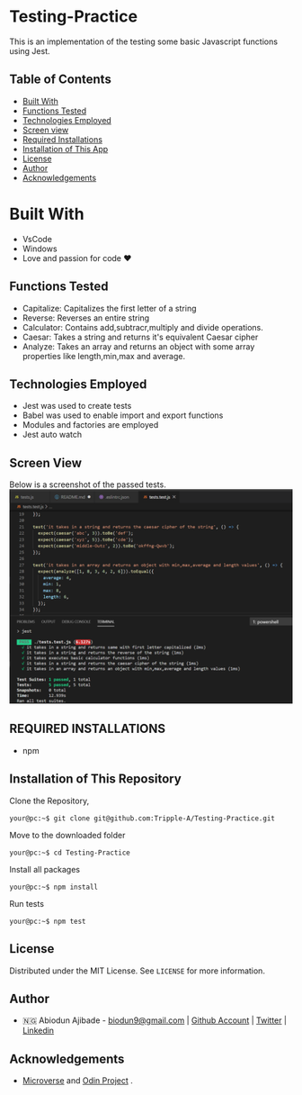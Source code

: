 # Testing-Practice

This is an implementation of the testing some basic Javascript functions using Jest.

## Table of Contents

* [Built With](#built-with)
* [Functions Tested](#functions-tested)
* [Technologies Employed](#technologies-employed)
* [Screen view](#screen-view)
* [Required Installations](#required-installations)
* [Installation of This App](#instalation)
* [License](#license)
* [Author](#author)
* [Acknowledgements](#acknowledgements)

<!-- BUILT WITH -->
# Built With
* VsCode
* Windows
* Love and passion for code ❤️

<!-- functions tested -->
## Functions Tested
* Capitalize: Capitalizes the first letter of a string
* Reverse: Reverses an entire string
* Calculator: Contains add,subtracr,multiply and divide operations.
* Caesar: Takes a string and returns it's equivalent Caesar cipher
* Analyze: Takes an array and returns an object with some array properties like length,min,max and average.

<!-- TECHNOLOGIES EMPLOYED -->
## Technologies Employed
* Jest was used to create tests
* Babel was used to enable import and export functions
* Modules and factories are employed
* Jest auto watch

<!-- screen view -->
## Screen View
Below is a screenshot of the passed tests.
![Image](/proof.png)

<!-- REQUIRED INSTALLATION -->
## REQUIRED INSTALLATIONS
* npm

<!-- INSTALLATION -->
## Installation of This Repository
Clone the Repository,

```Shell
your@pc:~$ git clone git@github.com:Tripple-A/Testing-Practice.git
```

Move to the downloaded folder

```Shell
your@pc:~$ cd Testing-Practice
```

Install all packages

```Shell
your@pc:~$ npm install
```

Run tests

```Shell
your@pc:~$ npm test
```


## License

Distributed under the MIT License. See `LICENSE` for more information.

<!-- AUTHOR -->
## Author
* 🇳🇬  Abiodun Ajibade - biodun9@gmail.com | [Github Account](https://github.com/Tripple-A) | [Twitter](https://twitter.com/AbiodunAjibade3) | [Linkedin](https://linkedin.com/in/abiodun-ajibade)



<!-- ACKNOWLEDGEMENTS -->
## Acknowledgements

* <a href="https://www.microverse.org/"> Microverse</a>  and <a href="https://www.theodinproject.com/"> Odin Project</a> .


